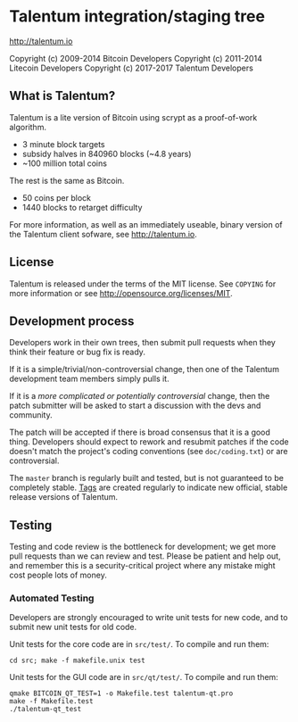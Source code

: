 Talentum integration/staging tree
================================

http://talentum.io

Copyright (c) 2009-2014 Bitcoin Developers
Copyright (c) 2011-2014 Litecoin Developers
Copyright (c) 2017-2017 Talentum Developers

What is Talentum?
----------------

Talentum is a lite version of Bitcoin using scrypt as a proof-of-work algorithm.
 - 3 minute block targets
 - subsidy halves in 840960 blocks (~4.8 years)
 - ~100 million total coins

The rest is the same as Bitcoin.
 - 50 coins per block
 - 1440 blocks to retarget difficulty

For more information, as well as an immediately useable, binary version of
the Talentum client sofware, see http://talentum.io.

License
-------

Talentum is released under the terms of the MIT license. See `COPYING` for more
information or see http://opensource.org/licenses/MIT.

Development process
-------------------

Developers work in their own trees, then submit pull requests when they think
their feature or bug fix is ready.

If it is a simple/trivial/non-controversial change, then one of the Talentum
development team members simply pulls it.

If it is a *more complicated or potentially controversial* change, then the patch
submitter will be asked to start a discussion with the devs and community.

The patch will be accepted if there is broad consensus that it is a good thing.
Developers should expect to rework and resubmit patches if the code doesn't
match the project's coding conventions (see `doc/coding.txt`) or are
controversial.

The `master` branch is regularly built and tested, but is not guaranteed to be
completely stable. [Tags](https://github.com/talentumcoin/talentum/tags) are created
regularly to indicate new official, stable release versions of Talentum.

Testing
-------

Testing and code review is the bottleneck for development; we get more pull
requests than we can review and test. Please be patient and help out, and
remember this is a security-critical project where any mistake might cost people
lots of money.

### Automated Testing

Developers are strongly encouraged to write unit tests for new code, and to
submit new unit tests for old code.

Unit tests for the core code are in `src/test/`. To compile and run them:

    cd src; make -f makefile.unix test

Unit tests for the GUI code are in `src/qt/test/`. To compile and run them:

    qmake BITCOIN_QT_TEST=1 -o Makefile.test talentum-qt.pro
    make -f Makefile.test
    ./talentum-qt_test

